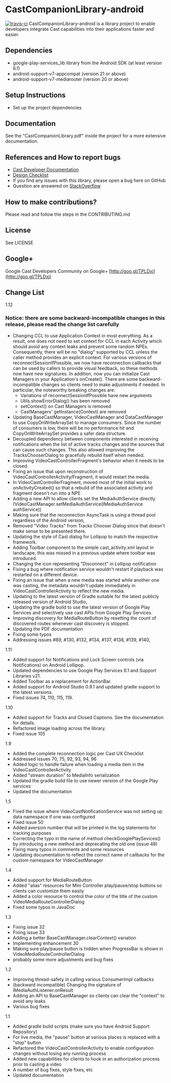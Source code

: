 # CastCompanionLibrary-android
[![travis-ci](https://travis-ci.org/andrewdavidmackenzie/CastCompanionLibrary-android.png?branch=master)](https://travis-ci.org/andrewdavidmackenzie/CastCompanionLibrary-android)
CastCompanionLibrary-android is a library project to enable developers integrate Cast capabilities into their applications faster and easier.

## Dependencies
* google-play-services_lib library from the Android SDK (at least version 6.1)
* android-support-v7-appcompat (version 21 or above)
* android-support-v7-mediarouter (version 20 or above)

## Setup Instructions
* Set up the project dependencies

## Documentation
See the "CastCompanionLibrary.pdf" inside the project for a more extensive documentation.

## References and How to report bugs
* [Cast Developer Documentation](http://developers.google.com/cast/)
* [Design Checklist](http://developers.google.com/cast/docs/design_checklist)
* If you find any issues with this library, please open a bug here on GitHub
* Question are answered on [StackOverflow](http://stackoverflow.com/questions/tagged/google-cast)

## How to make contributions?
Please read and follow the steps in the CONTRIBUTING.md

## License
See LICENSE

## Google+
Google Cast Developers Community on Google+ [http://goo.gl/TPLDxj](http://goo.gl/TPLDxj)

## Change List
1.12
### Notice: there are some backward-incompatible changes in this release, please read the change list carefully
 * Changing CCL to use Application Context in most everything. As a result, one does not need to set context for CCL in each
       Activity which should avoid any context leaks and prevent some random NPEs. Consequently, there will be no "dialog" supported by
       CCL unless the caller method provides an explicit context. For various versions of reconnectSessionIfPossible, we now have
       reconnection callbacks that can be used by callers to provide visual feedback, so these methods now have new signatures.
       In addition, now you can initialize Cast Managers in your Application's onCreate().
       There are some backward-incompatible changes so clients need to make adjustments if needed.
       In particular, the noteworthy breaking changes are:
     * Variations of reconnectSessionIfPossible have new arguments
     * Utils.showErrorDialog() has been removed
     * setContext() on Cast Managers is removed
     * CastManagers' getInstance(Context) are removed
 * Updating BaseCastManager, VideoCastManager and DataCastManager to use CopyOnWriteArraySet to manage consumers. Since the number of
 consumers is low, there will be no performance hit and CopyOnWriteArraySet provides a safer data structure.
 * Decoupled dependency between components interested in receiving notifications when the list of active tracks
   changes and the sources that can cause such changes. This also allowed improving the TracksChooserDialog
   to gracefully rebuild itself when needed.
 * Improving VideoCastControllerFragment's behavior when it needs to be closed.
 * Fixing an issue that upon reconstruction of VideoCastControllerActivity/Fragment, it would restart the media.
 * In VideoCastControllerFragment, moved most of the initial work to onActivityCreated() so that a rebuild of the associated activity and fragment doesn't run into a NPE
 * Adding a new API to allow clients set the MediaAuthService directly (VideoCastManager.setMediaAuthService(IMediaAuthService authService))
 * Making sure that the reconnection AsyncTask is using a thread pool regardless of the Android version,
 * Removed "Video Tracks" from Tracks Chooser Dialog since that doesn't make sense to be presented there.
 * Updating the style of Cast dialog for Lollipop to match the respective framework.
 * Adding Toolbar component to the simple cast_activity.xml layout in landscape, this was missed in a previous update where toolbar was introduced.
 * Changing the icon representing "Disconnect" in Lollipop notification
 * Fixing a bug where notification service wouldn't restart if playback was restarted on a different device.
 * Fixing an issue that when a new media was started while another one was casting, the metadata wouldn't update immediately
   in VideoCastControllerActivity to reflect the new media.
 * Updating to the latest version of Gradle suitable for the latest publicly released version of Android Studio,
 * Updating the gradle build to use the latest version of Google Play Services and selectively use cast APIs from Google Play Services.
 * Improving discovery for MediaRouteButton by resetting the count of discovered routes whenever cast discovery is stopped.
 * Updating the PDF documentation
 * Fixing some typos
 * Addressing issues #89, #130, #132, #134, #137, #138, #139, #140,

1.11
 * Added support for Notifications and Lock Screen controls (via Notifications) on Android Lollipop.
 * Updated dependencies to use Google Play Services 6.1 and Support Libraries v21.
 * Added Toolbar as a replacement for ActionBar.
 * Added support for Android Studio 0.9.1 and updated gradle support to the latest versions.
 * Fixed issues 74, 110, 115, 119.

1.10
 * Added support for Tracks and Closed Captions. See the documentation for details.
 * Refactored image loading across the library.
 * Fixed issue 105
 
1.9
 * Added the complete reconnection logic per Cast UX Checklist
 * Addressed issues 70, 75, 92, 93, 94, 96
 * Added logic to handle failure when loading a media item in the VideoCastControllerActivity
 * Added "stream duration" to MediaInfo serialization
 * Updated the gradle build file to use newer version of the Google Play services
 * Updated the documentation
 
1.5
 * Fixed the issue where VideoCastNotificationService was not setting up data namespace if one was configured
 * Fixed issue 50
 * Added aversion number that will be printed in the log statements for tracking purposes
 * Correcting the typo in the name of method checkGooglePlaySevices() by introducing a new method and deprecating the old one (issue 48)
 * Fixing many typos in comments and some resources
 * Updating documentation to reflect the correct name of callbacks for the custom namespace for VideoCastManager

1.4
 * Added support for MediaRouteButton
 * Added "alias" resources for Mini Controller play/pause/stop buttons so clients can customize them easily
 * Added a color resource to control thw color of the title of the custom VideoMediaRouteControllerDialog
 * Fixed some typos in JavaDoc

1.3
 * Fixing issue 32
 * Fixing issue 33
 * Adding a better BaseCastManager.clearContext() variation
 * Implementing enhancement 30
 * Making sure play/pause button is hidden when ProgressBar is shown in VideoMediaRouteControllerDialog
 * probably some more adjustments and bug fixes

1.2
 * Improving thread-safety in calling various ConsumerImpl callbacks
 * (backward incompatible) Changing the signature of IMediaAuthListener.onResult
 * Adding an API to BaseCastManager so clients can clear the "context" to avoid any leaks
 * Various bug fixes

1.1
 * Added gradle build scripts (make sure you have Android Support Repository)
 * For live media, the "pause" button at various places is replaced with a "stop" button
 * Refactored the VideoCastControllerActivity to enable configuration changes without losing any running process
 * Added new capabilities for clients to hook in an authorization process prior to casting a video
 * A number of bug fixes, style fixes, etc
 * Updated documentation
